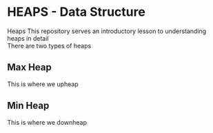 # HEAPS - Data Structure
Heaps
This repository serves an introductory lesson to understanding heaps in detail </br>
There are two types of heaps
## Max Heap </br>
This is where we upheap
## Min Heap </br>
This is where we downheap
